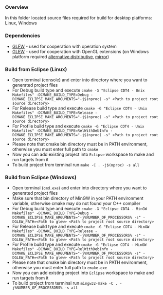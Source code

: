 ### Overview

In this folder located source files required for build for desktop platforms: Linux, Windows

### Dependencies
* [GLFW](https://github.com/glfw/glfw/releases) - used for cooperation with operation system
* [GLEW](https://github.com/nigels-com/glew/releases) - used for cooperation with OpenGL extensions (on Windows platform required [alternative distributive](https://github.com/nigels-com/glew/issues/31#issuecomment-145498979), [mirror](https://sourceforge.net/projects/glew/files/glew/1.13.0/))

### Build from Eclipse (Linux)
* Open terminal (console) and enter into directory where you want to generated project files
* For Debug build type and execute ```cmake -G "Eclipse CDT4 - Unix Makefiles" -DCMAKE_BUILD_TYPE=Debug -DCMAKE_ECLIPSE_MAKE_ARGUMENTS="-j$(nproc) -s" <Path to project root source directory>```
* For Release build type and execute ```cmake -G "Eclipse CDT4 - Unix Makefiles" -DCMAKE_BUILD_TYPE=Release -DCMAKE_ECLIPSE_MAKE_ARGUMENTS="-j$(nproc) -s" <Path to project root source directory>```
* For Profile build type and execute ```cmake -G "Eclipse CDT4 - Unix Makefiles" -DCMAKE_BUILD_TYPE=RelWithDebInfo -DCMAKE_ECLIPSE_MAKE_ARGUMENTS="-j$(nproc) -s" <Path to project root source directory>```
* Please note that cmake bin directory must be in PATH environment, otherwise you must enter full path to ```cmake```
* Now you can add existing project into ```Eclipse``` workspace to make and run targets from it
* To build project from terminal run ```make -C . -j$(nproc) -s all```

### Build from Eclipse (Windows)
* Open terminal (```cmd.exe```) and enter into directory where you want to generated project files
* Make sure that bin directory of MinGW in your PATH environment variable, otherwise cmake may do not found your C++ compiler
* For Debug build type and execute ```cmake -G "Eclipse CDT4 - MinGW Makefiles" -DCMAKE_BUILD_TYPE=Debug -DCMAKE_ECLIPSE_MAKE_ARGUMENTS="-j%NUMBER_OF_PROCESSORS% -s" -DGLEW_PATH=<Path to glew> <Path to project root source directory>```
* For Release build type and execute ```cmake -G "Eclipse CDT4 - MinGW Makefiles" -DCMAKE_BUILD_TYPE=Release -DCMAKE_ECLIPSE_MAKE_ARGUMENTS="-j%NUMBER_OF_PROCESSORS% -s" -DGLEW_PATH=<Path to glew> <Path to project root source directory>```
* For Profile build type and execute ```cmake -G "Eclipse CDT4 - MinGW Makefiles" -DCMAKE_BUILD_TYPE=RelWithDebInfo -DCMAKE_ECLIPSE_MAKE_ARGUMENTS="-j%NUMBER_OF_PROCESSORS% -s" -DGLEW_PATH=<Path to glew> <Path to project root source directory>```
* Please note that cmake bin directory must be in PATH environment, otherwise you must enter full path to ```cmake.exe```
* Now you can add existing project into ```Eclipse``` workspace to make and run targets from it
* To build project from terminal run ```mingw32-make -C . -j%NUMBER_OF_PROCESSORS% -s all```
